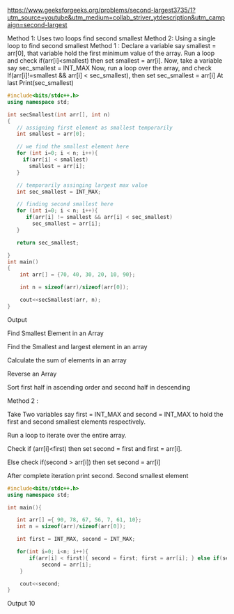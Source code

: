 https://www.geeksforgeeks.org/problems/second-largest3735/1?utm_source=youtube&utm_medium=collab_striver_ytdescription&utm_campaign=second-largest

Method 1: Uses two loops find second smallest
Method 2: Using a single loop to find second smallest
Method 1 :
Declare a variable say smallest = arr[0], that variable hold the first minimum value of the array.
Run a loop and check if(arr[i]<smallest) then set smallest = arr[i].
Now, take a variable say sec_smallest = INT_MAX
Now, run a loop over the array, and check
If(arr[i]!=smallest && arr[i] < sec_smallest), then set sec_smallest = arr[i]
At last Print(sec_smallest)
```cpp
#include<bits/stdc++.h>
using namespace std;

int secSmallest(int arr[], int n)
{
   // assigning first element as smallest temporarily
   int smallest = arr[0];

   // we find the smallest element here
   for (int i=0; i < n; i++){
     if(arr[i] < smallest)
       smallest = arr[i];
   }

   // temporarily assinging largest max value
   int sec_smallest = INT_MAX;

   // finding second smallest here
   for (int i=0; i < n; i++){
      if(arr[i] != smallest && arr[i] < sec_smallest)
        sec_smallest = arr[i];
   }

   return sec_smallest;

}
int main()
{
    int arr[] = {70, 40, 30, 20, 10, 90};

    int n = sizeof(arr)/sizeof(arr[0]); 

    cout<<secSmallest(arr, n);
}
```
Output


Find Smallest Element in an Array
 
Find the Smallest and largest element in an array

Calculate the sum of elements in an array 

Reverse an Array

Sort first half in ascending order and second half in descending 

Method 2 :

Take Two variables say first = INT_MAX and second = INT_MAX to hold the first and second smallest elements respectively.

Run a loop to iterate over the entire array.

Check if (arr[i]<first) then set second = first and first = arr[i].

Else check if(second > arr[i]) then set second = arr[i]

After complete iteration print second.
Second smallest element
```cpp
#include<bits/stdc++.h>
using namespace std;

int main(){

   int arr[] ={ 90, 78, 67, 56, 7, 61, 10};
   int n = sizeof(arr)/sizeof(arr[0]);

   int first = INT_MAX, second = INT_MAX;

   for(int i=0; i<n; i++){
       if(arr[i] < first){ second = first; first = arr[i]; } else if(second>arr[i])
           second = arr[i];
    }

    cout<<second;
}

```
Output
10
